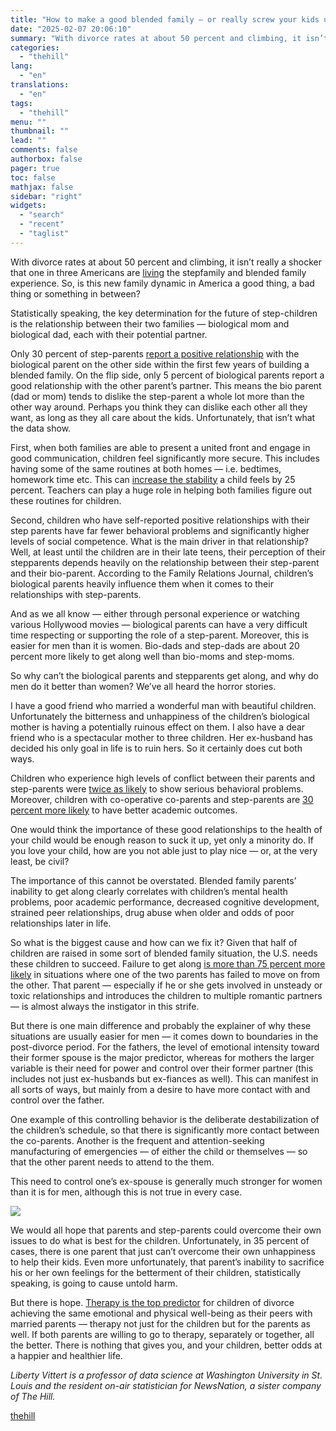 ```yaml
---
title: "How to make a good blended family — or really screw your kids up for life"
date: "2025-02-07 20:06:10"
summary: "With divorce rates at about 50 percent and climbing, it isn’t really a shocker that one in three Americans are living the stepfamily and blended family experience. So, is this new family dynamic in America a good thing, a bad thing or something in between? Statistically speaking, the key determination..."
categories:
  - "thehill"
lang:
  - "en"
translations:
  - "en"
tags:
  - "thehill"
menu: ""
thumbnail: ""
lead: ""
comments: false
authorbox: false
pager: true
toc: false
mathjax: false
sidebar: "right"
widgets:
  - "search"
  - "recent"
  - "taglist"
---
```


With divorce rates at about 50 percent and climbing, it isn’t really a shocker that one in three Americans are [living](https://sdmilitaryfamily.org/wp-content/uploads/2019/03/3-26-18-Quick-Facts-Blended-Families.pdf) the stepfamily and blended family experience. So, is this new family dynamic in America a good thing, a bad thing or something in between?

Statistically speaking, the key determination for the future of step-children is the relationship between their two families — biological mom and biological dad, each with their potential partner.

Only 30 percent of step-parents [report a positive relationship](https://pmc.ncbi.nlm.nih.gov/articles/PMC6867189/) with the biological parent on the other side within the first few years of building a blended family. On the flip side, only 5 percent of biological parents report a good relationship with the other parent’s partner. This means the bio parent (dad or mom) tends to dislike the step-parent a whole lot more than the other way around. Perhaps you think they can dislike each other all they want, as long as they all care about the kids. Unfortunately, that isn’t what the data show.

First, when both families are able to present a united front and engage in good communication, children feel significantly more secure. This includes having some of the same routines at both homes — i.e. bedtimes, homework time etc. This can [increase the stability](https://www.verywellmind.com/blended-family-8637072#:~:text=Make%20decisions%20based%20on%20what,Set%20boundaries:%20Establish%20clear%20boundaries.) a child feels by 25 percent. Teachers can play a huge role in helping both families figure out these routines for children.

Second, children who have self-reported positive relationships with their step parents have far fewer behavioral problems and significantly higher levels of social competence. What is the main driver in that relationship? Well, at least until the children are in their late teens, their perception of their stepparents depends heavily on the relationship between their step-parent and their bio-parent. According to the Family Relations Journal, children’s biological parents heavily influence them when it comes to their relationships with step-parents.

And as we all know — either through personal experience or watching various Hollywood movies — biological parents can have a very difficult time respecting or supporting the role of a step-parent. Moreover, this is easier for men than it is women. Bio-dads and step-dads are about 20 percent more likely to get along well than bio-moms and step-moms.

So why can’t the biological parents and stepparents get along, and why do men do it better than women? We’ve all heard the horror stories.

I have a good friend who married a wonderful man with beautiful children. Unfortunately the bitterness and unhappiness of the children’s biological mother is having a potentially ruinous effect on them. I also have a dear friend who is a spectacular mother to three children. Her ex-husband has decided his only goal in life is to ruin hers. So it certainly does cut both ways.

Children who experience high levels of conflict between their parents and step-parents were [twice as likely](https://www.jstor.org/stable/353383) to show serious behavioral problems. Moreover, children with co-operative co-parents and step-parents are [30 percent more likely](https://pmc.ncbi.nlm.nih.gov/articles/PMC6641552/#:~:text=Generally%2C%20stepfamily%20members%20experience%20a,in%20a%20stepfamily%20during%20adolescence.) to have better academic outcomes.

One would think the importance of these good relationships to the health of your child would be enough reason to suck it up, yet only a minority do. If you love your child, how are you not able just to play nice — or, at the very least, be civil?

The importance of this cannot be overstated. Blended family parents’ inability to get along clearly correlates with children’s mental health problems, poor academic performance, decreased cognitive development, strained peer relationships, drug abuse when older and odds of poor relationships later in life.

So what is the biggest cause and how can we fix it? Given that half of children are raised in some sort of blended family situation, the U.S. needs these children to succeed. Failure to get along [is more than 75 percent more likely](https://www.justice.gc.ca/eng/rp-pr/fl-lf/divorce/2004_1/p4.html) in situations where one of the two parents has failed to move on from the other. That parent — especially if he or she gets involved in unsteady or toxic relationships and introduces the children to multiple romantic partners — is almost always the instigator in this strife.

But there is one main difference and probably the explainer of why these situations are usually easier for men — it comes down to boundaries in the post-divorce period. For the fathers, the level of emotional intensity toward their former spouse is the major predictor, whereas for mothers the larger variable is their need for power and control over their former partner (this includes not just ex-husbands but ex-fiances as well). This can manifest in all sorts of ways, but mainly from a desire to have more contact with and control over the father.

One example of this controlling behavior is the deliberate destabilization of the children’s schedule, so that there is significantly more contact between the co-parents. Another is the frequent and attention-seeking manufacturing of emergencies — of either the child or themselves — so that the other parent needs to attend to the them.

This need to control one’s ex-spouse is generally much stronger for women than it is for men, although this is not true in every case.


[![](https://thehill.com/wp-content/uploads/sites/2/2023/11/op2.png?w=600)](https://thehill.com/submitting-opinion-content/)

We would all hope that parents and step-parents could overcome their own issues to do what is best for the children. Unfortunately, in 35 percent of cases, there is one parent that just can’t overcome their own unhappiness to help their kids. Even more unfortunately, that parent’s inability to sacrifice his or her own feelings for the betterment of their children, statistically speaking, is going to cause untold harm.

But there is hope. [Therapy is the top predictor](https://www.justice.gc.ca/eng/rp-pr/fl-lf/divorce/2004_1/p4.html) for children of divorce achieving the same emotional and physical well-being as their peers with married parents — therapy not just for the children but for the parents as well. If both parents are willing to go to therapy, separately or together, all the better. There is nothing that gives you, and your children, better odds at a happier and healthier life.

*Liberty Vittert is a professor of data science at Washington University in St. Louis and the resident on-air statistician for NewsNation, a sister company of The Hill.*

[thehill](https://thehill.com/opinion/education/5130353-blended-families-statistics/)
